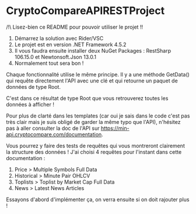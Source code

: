 # CryptoCompareAPIRESTProject

/!\ Lisez-bien ce README pour pouvoir utiliser le projet !!

1. Démarrez la solution avec Rider/VSC
2. Le projet est en version .NET Framework 4.5.2
3. Il vous faudra ensuite installer deux NuGet Packages : RestSharp 106.15.0 et Newtonsoft.Json 13.0.1
4. Normalement tout sera bon !

Chaque fonctionnalité utilise le même principe. Il y a une méthode GetData() qui requête directement l'API avec une clé et qui retourne un paquet de données de type Root.

C'est dans ce résultat de type Root que vous retrouverez toutes les données à afficher !

Pour plus de clarté dans les templates (car oui je sais dans le code c'est pas très clair mais je suis obligé de garder la même typo que l'API), n'hésitez pas à aller consulter la doc de l'API sur https://min-api.cryptocompare.com/documentation.

Vous pourrez y faire des tests de requêtes qui vous montreront clairement la structure des données !
J'ai choisi 4 requêtes pour l'instant dans cette documentation :
1. Price > Multiple Symbols Full Data
2. Historical > Minute Pair OHLCV
3. Toplists > Toplist by Market Cap Full Data
4. News > Latest News Articles

Essayons d'abord d'implémenter ça, on verra ensuite si on doit rajouter plus !
